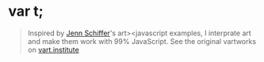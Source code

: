 # var t;

>Inspired by [Jenn Schiffer]()'s art><javascript examples, I interprate art and make them work with 99% JavaScript. See the original vartworks on [vart.institute](http://vart.institute/)
